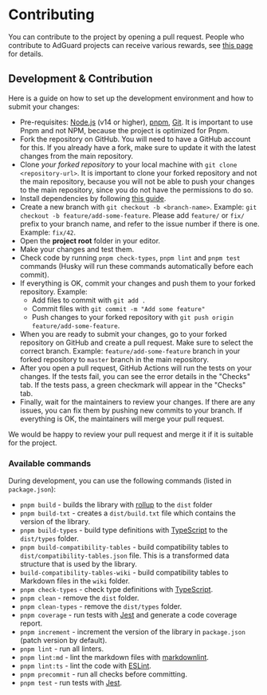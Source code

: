 # Contributing

You can contribute to the project by opening a pull request. People who contribute to AdGuard projects can receive
various rewards, see [this page][contribute] for details.

## Development & Contribution

Here is a guide on how to set up the development environment and how to submit your changes:

- Pre-requisites: [Node.js][nodejs] (v14 or higher), [pnpm], [Git][git]. It is important to use
  Pnpm and not NPM, because the project is optimized for Pnpm.
- Fork the repository on GitHub. You will need to have a GitHub account for this. If you already have a fork, make sure
  to update it with the latest changes from the main repository.
- Clone *your forked repository* to your local machine with `git clone <repository-url>`. It is important to clone your
  forked repository and not the main repository, because you will not be able to push your changes to the main
  repository, since you do not have the permissions to do so.
- Install dependencies by following [this guide][main-dev-guide].
- Create a new branch with `git checkout -b <branch-name>`. Example: `git checkout -b feature/add-some-feature`. Please
  add `feature/` or `fix/` prefix to your branch name, and refer to the issue number if there is one. Example: `fix/42`.
- Open the **project root** folder in your editor.
- Make your changes and test them.
- Check code by running `pnpm check-types`, `pnpm lint` and `pnpm test` commands (Husky will run these commands
  automatically before each commit).
- If everything is OK, commit your changes and push them to your forked repository. Example:
    - Add files to commit with `git add .`
    - Commit files with `git commit -m "Add some feature"`
    - Push changes to your forked repository with
    `git push origin feature/add-some-feature`.
- When you are ready to submit your changes, go to your forked repository on GitHub and create a pull request. Make sure
  to select the correct branch. Example: `feature/add-some-feature` branch in your forked repository to `master` branch
  in the main repository.
- After you open a pull request, GitHub Actions will run the tests on your changes. If the tests fail, you can see the
  error details in the "Checks" tab. If the tests pass, a green checkmark will appear in the "Checks" tab.
- Finally, wait for the maintainers to review your changes. If there are any issues, you can fix them by pushing new
  commits to your branch. If everything is OK, the maintainers will merge your pull request.

We would be happy to review your pull request and merge it if it is suitable for the project.

### Available commands

During development, you can use the following commands (listed in `package.json`):

- `pnpm build` - builds the library with [rollup][rollup] to the `dist` folder
- `pnpm build-txt` - creates a `dist/build.txt` file which contains the version of the library.
- `pnpm build-types` - build type definitions with [TypeScript][typescript] to the `dist/types` folder.
- `pnpm build-compatibility-tables` - build compatibility tables to `dist/compatibility-tables.json` file.
  This is a transformed data structure that is used by the library.
- `build-compatibility-tables-wiki` - build compatibility tables to Markdown files in the `wiki` folder.
- `pnpm check-types` - check type definitions with [TypeScript][typescript].
- `pnpm clean` - remove the `dist` folder.
- `pnpm clean-types` - remove the `dist/types` folder.
- `pnpm coverage` - run tests with [Jest][jest] and generate a code coverage report.
- `pnpm increment` - increment the version of the library in `package.json` (patch version by default).
- `pnpm lint` - run all linters.
- `pnpm lint:md` - lint the markdown files with [markdownlint][markdownlint].
- `pnpm lint:ts` - lint the code with [ESLint][eslint].
- `pnpm precommit` - run all checks before committing.
- `pnpm test` - run tests with [Jest][jest].

[contribute]: https://adguard.com/contribute.html
[eslint]: https://eslint.org/
[git]: https://git-scm.com/
[jest]: https://jestjs.io/
[main-dev-guide]: https://github.com/AdguardTeam/tsurlfilter#development
[markdownlint]: markdownlint
[nodejs]: https://nodejs.org/en/
[rollup]: https://rollupjs.org/
[typescript]: https://www.typescriptlang.org/
[pnpm]: https://pnpm.io/
